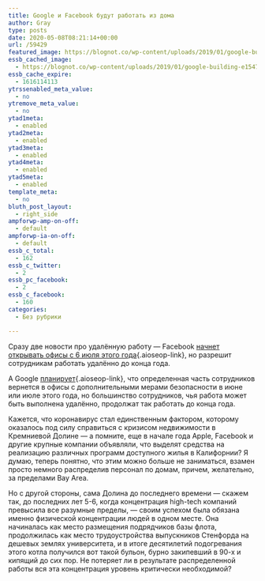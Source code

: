 ```yaml
---
title: Google и Facebook будут работать из дома
author: Gray
type: posts
date: 2020-05-08T08:21:14+00:00
url: /59429
featured_image: https://blognot.co/wp-content/uploads/2019/01/google-building-e1547686917833.jpg
essb_cached_image:
  - https://blognot.co/wp-content/uploads/2019/01/google-building-e1547686917833.jpg
essb_cache_expire:
  - 1616114113
ytrssenabled_meta_value:
  - no
ytremove_meta_value:
  - no
ytad1meta:
  - enabled
ytad2meta:
  - enabled
ytad3meta:
  - enabled
ytad4meta:
  - enabled
ytad5meta:
  - enabled
template_meta:
  - no
bluth_post_layout:
  - right_side
ampforwp-amp-on-off:
  - default
ampforwp-ia-on-off:
  - default
essb_c_total:
  - 162
essb_c_twitter:
  - 2
essb_pc_facebook:
  - 2
essb_c_facebook:
  - 160
categories:
  - Без рубрики

---
```








Сразу две новости про удалённую работу — Facebook [начнет открывать офисы с 6 июля этого года][1]{.aioseop-link}, но разрешит сотрудникам работать удалённо до конца года.

А Google [планирует][2]{.aioseop-link}, что определенная часть сотрудников вернется в офисы с дополнительными мерами безопасности в июне или июле этого года, но большинство сотрудников, чья работа может быть выполнена удалённо, продолжат так работать до конца года.

Кажется, что коронавирус стал единственным фактором, которому оказалось под силу справиться с кризисом недвижимости в Кремниевой Долине — а помните, еще в начале года Apple, Facebook и другие крупные компании объявляли, что выделят средства на реализацию различных программ доступного жилья в Калифорнии? Я думаю, теперь понятно, что этим можно больше не заниматься, взамен просто немного распределив персонал по домам, причем, желательно, за пределами Bay Area.

Но с другой стороны, сама Долина до последнего времени — скажем так, до последних лет 5-6, когда концентрация high-tech компаний превысила все разумные пределы, — своим успехом была обязана именно физической концентрации людей в одном месте. Она начиналась как место размещения подрядчиков базы флота, продолжилась как место трудоустройства выпускников Стенфорда на дешевых землях университета, и в итоге десятилетий подогревания этого котла получился вот такой бульон, бурно закипевший в 90-х и кипящий до сих пор. Не потеряет ли в результате распределенной работы вся эта концентрация уровень критически необходимой?

 [1]: https://www.theinformation.com/briefings/c2a2fc
 [2]: https://www.theinformation.com/briefings/2c1aa8